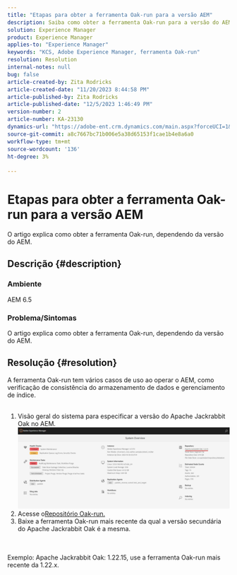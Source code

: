 ```yaml
---
title: "Etapas para obter a ferramenta Oak-run para a versão AEM"
description: Saiba como obter a ferramenta Oak-run para a versão do AEM
solution: Experience Manager
product: Experience Manager
applies-to: "Experience Manager"
keywords: "KCS, Adobe Experience Manager, ferramenta Oak-run"
resolution: Resolution
internal-notes: null
bug: false
article-created-by: Zita Rodricks
article-created-date: "11/20/2023 8:44:58 PM"
article-published-by: Zita Rodricks
article-published-date: "12/5/2023 1:46:49 PM"
version-number: 2
article-number: KA-23130
dynamics-url: "https://adobe-ent.crm.dynamics.com/main.aspx?forceUCI=1&pagetype=entityrecord&etn=knowledgearticle&id=afcab8a5-e587-ee11-8179-6045bd006b3d"
source-git-commit: a8c7667bc71b006e5a38d65153f1cae1b4e8a6a0
workflow-type: tm+mt
source-wordcount: '136'
ht-degree: 3%

---
```


# Etapas para obter a ferramenta Oak-run para a versão AEM


O artigo explica como obter a ferramenta Oak-run, dependendo da versão do AEM.

## Descrição {#description}


### Ambiente

AEM 6.5

### Problema/Sintomas

O artigo explica como obter a ferramenta Oak-run, dependendo da versão do AEM.


## Resolução {#resolution}

A ferramenta Oak-run tem vários casos de uso ao operar o AEM, como verificação de consistência do armazenamento de dados e gerenciamento de índice.<br>    <br>
1. Visão geral do sistema para especificar a versão do Apache Jackrabbit Oak no AEM.
   ![](assets/9c19e0e0-dc7d-ee11-8179-6045bd006a22.png)
2. Acesse o[Repositório Oak-run.](https://repo1.maven.org/maven2/org/apache/jackrabbit/oak-run/)
3. Baixe a ferramenta Oak-run mais recente da qual a versão secundária do Apache Jackrabbit Oak é a mesma.

<br>    <br>    Exemplo: Apache Jackrabbit Oak: 1.22.15, use a ferramenta Oak-run mais recente da 1.22.x.